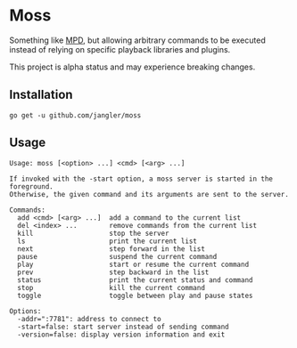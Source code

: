 Moss
====
Something like [MPD](http://www.musicpd.org/), but allowing arbitrary commands
to be executed instead of relying on specific playback libraries and plugins.

This project is alpha status and may experience breaking changes.

Installation
------------
	go get -u github.com/jangler/moss

Usage
-----
	Usage: moss [<option> ...] <cmd> [<arg> ...]

	If invoked with the -start option, a moss server is started in the foreground.
	Otherwise, the given command and its arguments are sent to the server.

	Commands:
	  add <cmd> [<arg> ...]  add a command to the current list
	  del <index> ...        remove commands from the current list
	  kill                   stop the server
	  ls                     print the current list
	  next                   step forward in the list
	  pause                  suspend the current command
	  play                   start or resume the current command
	  prev                   step backward in the list
	  status                 print the current status and command
	  stop                   kill the current command
	  toggle                 toggle between play and pause states

	Options:
	  -addr=":7781": address to connect to
	  -start=false: start server instead of sending command
	  -version=false: display version information and exit
